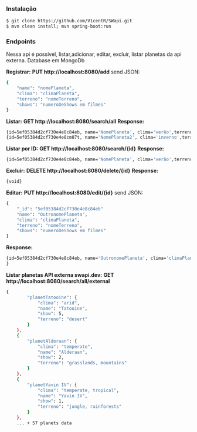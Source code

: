 ### Instalação

```sh
$ git clone https://github.com/V1centR/SWapi.git
$ mvn clean install; mvn spring-boot:run
```

### Endpoints
Nessa api é possível, listar,adicionar, editar, excluir, listar planetas da api externa. Database em MongoDb



**Registrar:**
**PUT http://localhost:8080/add**
send JSON:
```sh
{
    "name": "nomePlaneta",
    "clima": "climaPlaneta",
    "terreno": "nomeTerreno",
    "shows": "numeroDeShows em filmes"
}
```
**Listar:** **GET http://localhost:8080/search/all**
**Response:**
```sh
{id=5ef05384d2cf730e4e8c84eb, name='NomePlaneta', clima='verão',terreno='plano',shows='99'},
{id=5ef05384d2cf730e4e8cm87t, name='NomePlaneta2', clima='inverno',terreno='serrado',shows='1'}
```
**Listar por ID:** **GET http://localhost:8080/search/{id}**
**Response:**
```sh
{id=5ef05384d2cf730e4e8c84eb, name='NomePlaneta', clima='verão',terreno='plano',shows='99'}
```
**Excluir:** **DELETE http://localhost:8080/delete/{id}**
**Response:**
```sh
{void}
```
**Editar:** **PUT http://localhost:8080/edit/{id}**
send JSON:
```sh
{
    "_id": "5ef05384d2cf730e4e8c84eb"
    "name": "OutronomePlaneta",
    "clima": "climaPlaneta",
    "terreno": "nomeTerreno",
    "shows": "numeroDeShows em filmes"
}
```
**Response:**
```sh
{id=5ef05384d2cf730e4e8c84eb, name='OutronomePlaneta', clima='climaPlaneta', terreno='nomeTerreno',shows='numeroDeShows em filmes'
}
```
**Listar planetas API externa swapi.dev:** **GET http://localhost:8080/search/all/external**

```sh
{
        "planetTatooine": {
            "clima": "arid",
            "name": "Tatooine",
            "show": 5,
            "terreno": "desert"
        }
    },
    {
        "planetAlderaan": {
            "clima": "temperate",
            "name": "Alderaan",
            "show": 2,
            "terreno": "grasslands, mountains"
        }
    },
    {
        "planetYavin IV": {
            "clima": "temperate, tropical",
            "name": "Yavin IV",
            "show": 1,
            "terreno": "jungle, rainforests"
        }
    },
    ... + 57 planets data

```
